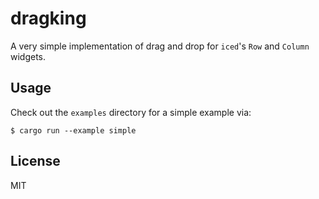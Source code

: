 # dragking

A very simple implementation of drag and drop for `iced`'s `Row` and `Column` widgets.

## Usage

Check out the `examples` directory for a simple example via:

```
$ cargo run --example simple
```

## License

MIT